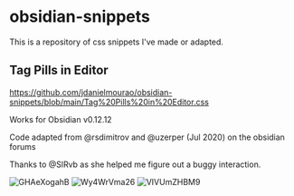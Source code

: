 # obsidian-snippets

This is a repository of css snippets I've made or adapted.

## Tag Pills in Editor

https://github.com/jdanielmourao/obsidian-snippets/blob/main/Tag%20Pills%20in%20Editor.css

Works for Obsidian v0.12.12

Code adapted from @rsdimitrov and @uzerper (Jul 2020) on the obsidian forums

Thanks to @SlRvb as she helped me figure out a buggy interaction.

![GHAeXogahB](https://user-images.githubusercontent.com/81718890/128909551-28963bb9-3d34-4dfc-b955-0278da22e4f7.gif)
![Wy4WrVma26](https://user-images.githubusercontent.com/81718890/128909541-bc687701-aa2c-4ea8-b712-4e6572e2779d.gif)
![VIVUmZHBM9](https://user-images.githubusercontent.com/81718890/129098657-a06af826-6b8e-4ff3-a13f-b7cb7a125e40.gif)

